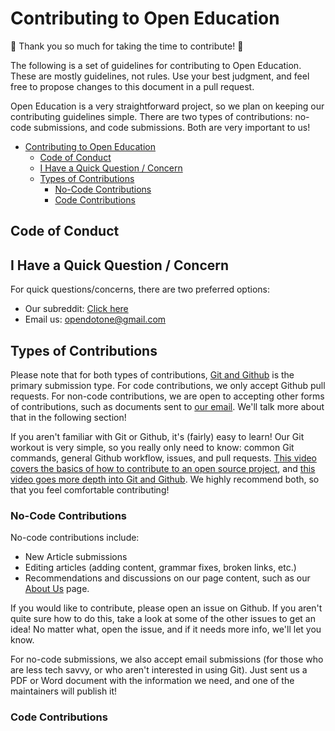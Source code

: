 # Contributing to Open Education

:tada: Thank you so much for taking the time to contribute! :tada:

The following is a set of guidelines for contributing to Open Education. These are mostly guidelines, not rules. Use your best judgment, and feel free to propose changes to this document in a pull request.

Open Education is a very straightforward project, so we plan on keeping our contributing guidelines simple. There are two types of contributions: no-code submissions, and code submissions. Both are very important to us!

- [Contributing to Open Education](#contributing-to-open-education)
  - [Code of Conduct](#code-of-conduct)
  - [I Have a Quick Question / Concern](#i-have-a-quick-question--concern)
  - [Types of Contributions](#types-of-contributions)
    - [No-Code Contributions](#no-code-contributions)
    - [Code Contributions](#code-contributions)


## Code of Conduct


## I Have a Quick Question / Concern

For quick questions/concerns, there are two preferred options:
- Our subreddit: [Click here](https://old.reddit.com/r/openeducation/)
- Email us: [opendotone@gmail.com](mailto:opendotone@gmail.com)

## Types of Contributions

Please note that for both types of contributions, [Git and Github](https://github.com/opendotone/openeducation) is the primary submission type. For code contributions, we only accept Github pull requests. For non-code contributions, we are open to accepting other forms of contributions, such as documents sent to [our email](mailto:opendotone@gmail.com). We'll talk more about that in the following section!

If you aren't familiar with Git or Github, it's (fairly) easy to learn! Our Git workout is very simple, so you really only need to know: common Git commands, general Github workflow, issues, and pull requests. [This video covers the basics of how to contribute to an open source project](https://www.youtube.com/watch?v=GbqSvJs-6W4), and [this video goes more depth into Git and Github](https://www.youtube.com/watch?v=RGOj5yH7evk). We highly recommend both, so that you feel comfortable contributing!

### No-Code Contributions

No-code contributions include:
- New Article submissions
- Editing articles (adding content, grammar fixes, broken links, etc.)
- Recommendations and discussions on our page content, such as our [About Us](https://openeducation.one/about) page.

If you would like to contribute, please open an issue on Github. If you aren't quite sure how to do this, take a look at some of the other issues to get an idea! No matter what, open the issue, and if it needs more info, we'll let you know.

For no-code submissions, we also accept email submissions (for those who are less tech savvy, or who aren't interested in using Git). Just sent us a PDF or Word document with the information we need, and one of the maintainers will publish it!

### Code Contributions